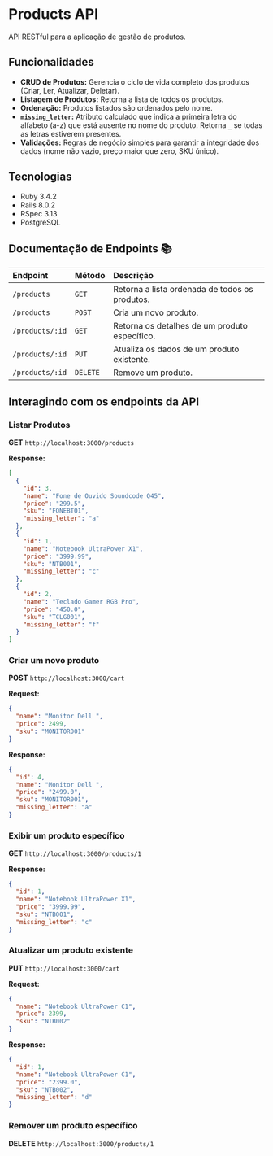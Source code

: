 # Products API

API RESTful para a aplicação de gestão de produtos.

## Funcionalidades

* **CRUD de Produtos:** Gerencia o ciclo de vida completo dos produtos (Criar, Ler, Atualizar, Deletar).
* **Listagem de Produtos:** Retorna a lista de todos os produtos.
* **Ordenação:** Produtos listados são ordenados pelo nome.
* **`missing_letter`:** Atributo calculado que indica a primeira letra do alfabeto (a-z) que está ausente no nome do produto. Retorna `_` se todas as letras estiverem presentes.
* **Validações:** Regras de negócio simples para garantir a integridade dos dados (nome não vazio, preço maior que zero, SKU único).

## Tecnologias

* Ruby 3.4.2
* Rails 8.0.2
* RSpec 3.13
* PostgreSQL

## Documentação de Endpoints 📚

| Endpoint        | Método | Descrição                                    |
| :-------------- | :----- | :------------------------------------------- |
| `/products`     | `GET`  | Retorna a lista ordenada de todos os produtos. |
| `/products`     | `POST` | Cria um novo produto.                        |
| `/products/:id` | `GET`  | Retorna os detalhes de um produto específico. |
| `/products/:id` | `PUT`  | Atualiza os dados de um produto existente.   |
| `/products/:id` | `DELETE`| Remove um produto.                           |

## Interagindo com os endpoints da API

### Listar Produtos

**GET** `http://localhost:3000/products`

**Response:**

```json
[
  {
    "id": 3,
    "name": "Fone de Ouvido Soundcode Q45",
    "price": "299.5",
    "sku": "FONEBT01",
    "missing_letter": "a"
  },
  {
    "id": 1,
    "name": "Notebook UltraPower X1",
    "price": "3999.99",
    "sku": "NTB001",
    "missing_letter": "c"
  },
  {
    "id": 2,
    "name": "Teclado Gamer RGB Pro",
    "price": "450.0",
    "sku": "TCLG001",
    "missing_letter": "f"
  }
]
```

### Criar um novo produto

**POST** `http://localhost:3000/cart`

**Request:**

```json
{
  "name": "Monitor Dell ",
  "price": 2499,
  "sku": "MONITOR001"
}
```

**Response:**

```json
{
  "id": 4,
  "name": "Monitor Dell ",
  "price": "2499.0",
  "sku": "MONITOR001",
  "missing_letter": "a"
}
```

### Exibir um produto específico

**GET** `http://localhost:3000/products/1`

**Response:**

```json
{
  "id": 1,
  "name": "Notebook UltraPower X1",
  "price": "3999.99",
  "sku": "NTB001",
  "missing_letter": "c"
}
```

### Atualizar um produto existente

**PUT** `http://localhost:3000/cart`

**Request:**

```json
{
  "name": "Notebook UltraPower C1",
  "price": 2399,
  "sku": "NTB002"
}
```

**Response:**

```json
{
  "id": 1,
  "name": "Notebook UltraPower C1",
  "price": "2399.0",
  "sku": "NTB002",
  "missing_letter": "d"
}
```

### Remover um produto específico

**DELETE** `http://localhost:3000/products/1`
